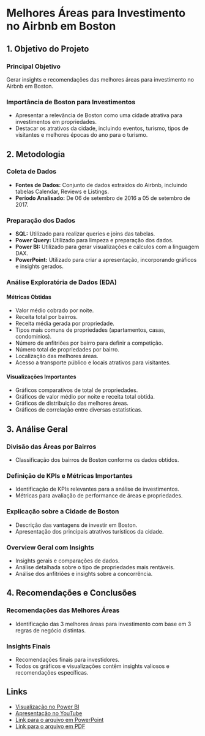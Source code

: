 # Melhores Áreas para Investimento no Airbnb em Boston

## 1. Objetivo do Projeto

### Principal Objetivo
Gerar insights e recomendações das melhores áreas para investimento no Airbnb em Boston.

### Importância de Boston para Investimentos
- Apresentar a relevância de Boston como uma cidade atrativa para investimentos em propriedades.
- Destacar os atrativos da cidade, incluindo eventos, turismo, tipos de visitantes e melhores épocas do ano para o turismo.

## 2. Metodologia

### Coleta de Dados
- **Fontes de Dados:** Conjunto de dados extraídos do Airbnb, incluindo tabelas Calendar, Reviews e Listings.
- **Período Analisado:** De 06 de setembro de 2016 a 05 de setembro de 2017.

### Preparação dos Dados
- **SQL:** Utilizado para realizar queries e joins das tabelas.
- **Power Query:** Utilizado para limpeza e preparação dos dados.
- **Power BI:** Utilizado para gerar visualizações e cálculos com a linguagem DAX.
- **PowerPoint:** Utilizado para criar a apresentação, incorporando gráficos e insights gerados.

### Análise Exploratória de Dados (EDA)

#### Métricas Obtidas
- Valor médio cobrado por noite.
- Receita total por bairros.
- Receita média gerada por propriedade.
- Tipos mais comuns de propriedades (apartamentos, casas, condomínios).
- Número de anfitriões por bairro para definir a competição.
- Número total de propriedades por bairro.
- Localização das melhores áreas.
- Acesso a transporte público e locais atrativos para visitantes.

#### Visualizações Importantes
- Gráficos comparativos de total de propriedades.
- Gráficos de valor médio por noite e receita total obtida.
- Gráficos de distribuição das melhores áreas.
- Gráficos de correlação entre diversas estatísticas.

## 3. Análise Geral

### Divisão das Áreas por Bairros
- Classificação dos bairros de Boston conforme os dados obtidos.

### Definição de KPIs e Métricas Importantes
- Identificação de KPIs relevantes para a análise de investimentos.
- Métricas para avaliação de performance de áreas e propriedades.

### Explicação sobre a Cidade de Boston
- Descrição das vantagens de investir em Boston.
- Apresentação dos principais atrativos turísticos da cidade.

### Overview Geral com Insights
- Insights gerais e comparações de dados.
- Análise detalhada sobre o tipo de propriedades mais rentáveis.
- Análise dos anfitriões e insights sobre a concorrência.

## 4. Recomendações e Conclusões

### Recomendações das Melhores Áreas
- Identificação das 3 melhores áreas para investimento com base em 3 regras de negócio distintas.

### Insights Finais
- Recomendações finais para investidores.
- Todos os gráficos e visualizações contêm insights valiosos e recomendações específicas.

## Links
- [Visualização no Power BI](https://app.powerbi.com/view?r=eyJrIjoiM2M2MDRjYjctYzg0YS00NDhiLWEzMjItZTM3MmIzMTk5ZDA2IiwidCI6Ijg0MmQ2OTI3LWYzOWMtNDU0Ni04ODg3LWMxNTYxYWMyOTA1NiJ9)
- [Apresentação no YouTube](https://youtu.be/37k_ATw1UHs)
- [Link para o arquivo em PowerPoint](./ProjetoFinalBoston.pptx)
- [Link para o arquivo em PDF](./ProjetoFinalBoston.pdf)

